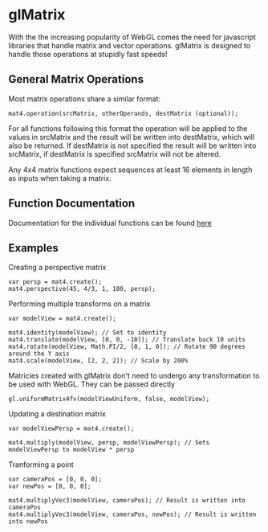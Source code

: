 glMatrix
=======================

With the the increasing popularity of WebGL comes the need for javascript libraries that 
handle matrix and vector operations. glMatrix is designed to handle those operations at 
stupidly fast speeds!

General Matrix Operations
-------------------------
Most matrix operations share a similar format:

    mat4.operation(srcMatrix, otherOperands, destMatrix (optional));

For all functions following this format the operation will be applied to the values in srcMatrix and the result will be written into destMatrix, which will also be returned. If destMatrix is not specified the result will be written into srcMatrix, if destMatrix is specified srcMatrix will not be altered.

Any 4x4 matrix functions expect sequences at least 16 elements in length as inputs when taking a matrix.

Function Documentation
----------------------
Documentation for the individual functions can be found [here](http://toji.github.com/gl-matrix/doc/)

Examples
--------
Creating a perspective matrix

    var persp = mat4.create();
    mat4.perspective(45, 4/3, 1, 100, persp);

Performing multiple transforms on a matrix

    var modelView = mat4.create();
    
    mat4.identity(modelView); // Set to identity
    mat4.translate(modelView, [0, 0, -10]); // Translate back 10 units
    mat4.rotate(modelView, Math.PI/2, [0, 1, 0]); // Rotate 90 degrees around the Y axis
    mat4.scale(modelView, [2, 2, 2]); // Scale by 200%
    
Matricies created with glMatrix don't need to undergo any transformation to be used with WebGL. They can be passed directly

    gl.uniformMatrix4fv(modelViewUniform, false, modelView);

Updating a destination matrix

    var modelViewPersp = mat4.create();

    mat4.multiply(modelView, persp, modelViewPersp); // Sets modelViewPersp to modelView * persp 

Tranforming a point

    var cameraPos = [0, 0, 0];
    var newPos = [0, 0, 0];

    mat4.multiplyVec3(modelView, cameraPos); // Result is written into cameraPos
    mat4.multiplyVec3(modelView, cameraPos, newPos); // Result is written into newPos